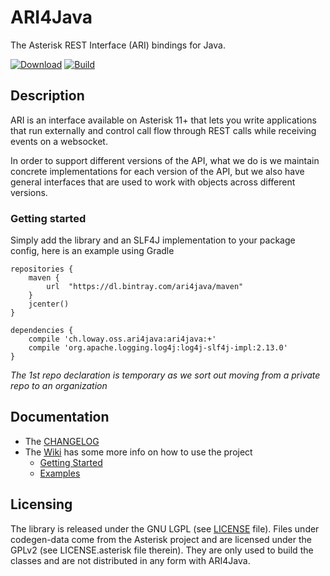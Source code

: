 # ARI4Java

The Asterisk REST Interface (ARI) bindings for Java.

[![Download](https://api.bintray.com/packages/ari4java/maven/ari4java/images/download.png)](https://bintray.com/ari4java/maven/ari4java/_latestVersion)
[![Build](https://github.com/l3nz/ari4java/workflows/ARI4Java%20Build/badge.svg)](https://github.com/l3nz/ari4java/workflows/ARI4Java%20Build/badge.svg)

## Description

ARI is an interface available on Asterisk 11+ that lets you write applications
that run externally and control call flow through REST calls while receiving
events on a websocket.

In order to support different versions of the API, what we do is we maintain concrete implementations
for each version of the API, but we also have general interfaces that are used to work with objects
across different versions.

### Getting started

Simply add the library and an SLF4J implementation to your package config, here is an example using Gradle
```
repositories {
    maven {
        url  "https://dl.bintray.com/ari4java/maven" 
    }
    jcenter()
}

dependencies {
    compile 'ch.loway.oss.ari4java:ari4java:+'
    compile 'org.apache.logging.log4j:log4j-slf4j-impl:2.13.0'
}
```
*The 1st repo declaration is temporary as we sort out moving from a private repo to an organization*

## Documentation
- The [CHANGELOG](https://github.com/l3nz/ari4java/blob/master/CHANGELOG.md)
- The [Wiki](https://github.com/l3nz/ari4java/wiki) has some more info on how to use the project
    - [Getting Started](https://github.com/l3nz/ari4java/wiki/Getting-Started)
    - [Examples](https://github.com/l3nz/ari4java/wiki/Examples)

## Licensing
The library is released under the GNU LGPL (see [LICENSE](https://github.com/l3nz/ari4java/blob/master/LICENSE) file).
Files under codegen-data come from the Asterisk project and are licensed under the GPLv2 (see LICENSE.asterisk file therein).
They are only used to build the classes and are not distributed in any form with ARI4Java.
